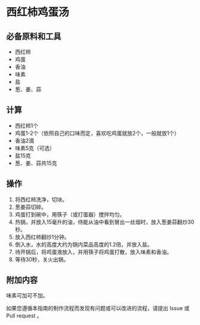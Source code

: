 # 西红柿鸡蛋汤

## 必备原料和工具

- 西红柿
- 鸡蛋
- 香油
- 味素
- 盐
- 葱、姜、蒜

## 计算

- 西红柿1个
- 鸡蛋1-2个（依照自己的口味而定，喜欢吃鸡蛋就放2个，一般就放1个）
- 香油2滴
- 味素5克（可选）
- 盐15克
- 葱、姜、蒜共15克

## 操作

1. 将西红柿洗净，切块。
2. 葱姜蒜切碎。
3. 鸡蛋打到碗中，用筷子（或打蛋器）搅拌均匀。
4. 热锅，并放入15毫升的油，待能从油中看到冒出一丝烟时，放入葱姜蒜翻炒30秒。
5. 放入西红柿翻炒1分钟。
6. 倒入水，水的高度大约为锅内菜品高度的1.2倍，并放入盐。
7. 待开锅后，将鸡蛋液放入，并用筷子将鸡蛋打散，放入味素和香油。
8. 等待30秒，关火出锅。

## 附加内容

味素可加可不加。

如果您遵循本指南的制作流程而发现有问题或可以改进的流程，请提出 Issue 或 Pull request 。